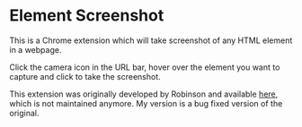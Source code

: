 Element Screenshot
===============

This is a Chrome extension which will take screenshot of any HTML element in a webpage.

Click the camera icon in the URL bar, hover over the element you want to capture and click to take the screenshot.

This extension was originally developed by Robinson and available [here](https://github.com/tlrobinson/element-capture), which is not maintained anymore. My version is a bug fixed version of the original.